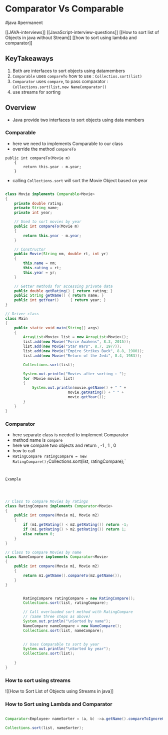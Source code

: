 # Comparator Vs Comparable
#java #permanent 

[[JAVA-interviews]]
[[JavaScript-interview-questions]]
[[How to sort list of Objects in java without Stream]]
[[how to sort using lambda and comparator]]

## KeyTakeaways
1. Both are interfaces to sort objects using datamembers
2. `Comparable` uses `compareTo` how to use : `Collectios.sort(list)`
3. `Comparator` uses `compare`, to pass comparator : `Collections.sort(list,new NameComparator()`
4. use streams for sorting



## Overview
- Java provide two interfaces to sort objects using data members



### Comparable
- here we need to implements Comparable to our class
- override the method `compareTo`
```
public int compareTo(Movie m)
	{
		return this.year - m.year;
	}
```


- calling `Collections.sort` will sort the Movie Object based on year 



```java

class Movie implements Comparable<Movie>
{
	private double rating;
	private String name;
	private int year;

	// Used to sort movies by year
	public int compareTo(Movie m)
	{
		return this.year - m.year;
	}

	// Constructor
	public Movie(String nm, double rt, int yr)
	{
		this.name = nm;
		this.rating = rt;
		this.year = yr;
	}

	// Getter methods for accessing private data
	public double getRating() { return rating; }
	public String getName() { return name; }
	public int getYear()	 { return year; }
}

// Driver class
class Main
{
	public static void main(String[] args)
	{
		ArrayList<Movie> list = new ArrayList<Movie>();
		list.add(new Movie("Force Awakens", 8.3, 2015));
		list.add(new Movie("Star Wars", 8.7, 1977));
		list.add(new Movie("Empire Strikes Back", 8.8, 1980));
		list.add(new Movie("Return of the Jedi", 8.4, 1983));

		Collections.sort(list);

		System.out.println("Movies after sorting : ");
		for (Movie movie: list)
		{
			System.out.println(movie.getName() + " " +
							movie.getRating() + " " +
							movie.getYear());
		}
	}
}

```


### Comparator
- here separate class is needed to implement Comparator
- method name is `compare`
- here we compare two objects and return , -1 , 1 , 0 
- how to call 
- `	RatingCompare ratingCompare = new RatingCompare();
		`Collections.sort(list, ratingCompare);`



```java


Example




// Class to compare Movies by ratings
class RatingCompare implements Comparator<Movie>
{
	public int compare(Movie m1, Movie m2)
	{
		if (m1.getRating() < m2.getRating()) return -1;
		if (m1.getRating() > m2.getRating()) return 1;
		else return 0;
	}
}

// Class to compare Movies by name
class NameCompare implements Comparator<Movie>
{
	public int compare(Movie m1, Movie m2)
	{
		return m1.getName().compareTo(m2.getName());
	}
}


		RatingCompare ratingCompare = new RatingCompare();
		Collections.sort(list, ratingCompare);

		// Call overloaded sort method with RatingCompare
		// (Same three steps as above)
		System.out.println("\nSorted by name");
		NameCompare nameCompare = new NameCompare();
		Collections.sort(list, nameCompare);
	

		// Uses Comparable to sort by year
		System.out.println("\nSorted by year");
		Collections.sort(list);
		
	}
}

```


###  How to sort using streams 
![[How to Sort List of Objects using Streams in java]]
### How to Sort using Lambda and Comparator
```java

Comparator<Employee> nameSorter = (a, b) ->a.getName().compareToIgnoreCase(b.getName());

Collections.sort(list, nameSorter);

```